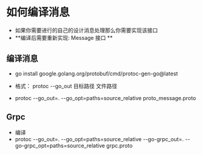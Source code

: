 # 如何编译消息
- 如果你需要进行的自己的设计消息处理那么你需要实现该接口
- **编译后需要重新实现: Message 接口 **

## 编译消息
- go install google.golang.org/protobuf/cmd/protoc-gen-go@latest

-  格式： protoc --go_out 目标路径 文件路径
- protoc --go_out=. --go_opt=paths=source_relative proto_message.proto


## Grpc
- 编译
- protoc --go_out=. --go_opt=paths=source_relative  --go-grpc_out=. --go-grpc_opt=paths=source_relative grpc.proto